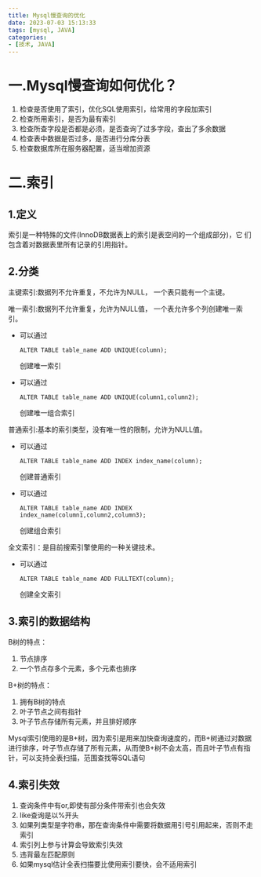 ```yaml
---
title: Mysql慢查询的优化
date: 2023-07-03 15:13:33
tags: [mysql, JAVA]
categories:
- [技术, JAVA]
---
```


# 一.Mysql慢查询如何优化？

1. 检查是否使用了索引，优化SQL使用索引，给常用的字段加索引
2. 检查所用索引，是否为最有索引
3. 检查所查字段是否都是必须，是否查询了过多字段，查出了多余数据
4. 检查表中数据是否过多，是否进行分库分表
5. 检查数据库所在服务器配置，适当增加资源



# 二.索引

## 1.定义

索引是一种特殊的文件(InnoDB数据表上的索引是表空间的一个组成部分)，它 们包含着对数据表里所有记录的引用指针。



## 2.分类

主键索引:数据列不允许重复，不允许为NULL， 一个表只能有一个主键。 

唯一索引:数据列不允许重复，允许为NULL值， 一个表允许多个列创建唯一索引。 

- 可以通过

  ```
  ALTER TABLE table_name ADD UNIQUE(column);
  ```

   创建唯一索引 

- 可以通过

  ```
  ALTER TABLE table_name ADD UNIQUE(column1,column2);
  ```

   创建唯一组合索引 

普通索引:基本的索引类型，没有唯一性的限制，允许为NULL值。 

- 可以通过

  ```
  ALTER TABLE table_name ADD INDEX index_name(column); 
  ```

  创建普通索引 

- 可以通过

  ```
  ALTER TABLE table_name ADD INDEX index_name(column1,column2,column3);
  ```

   创建组合索引 

全文索引：是目前搜索引擎使用的一种关键技术。 

- 可以通过

  ```
  ALTER TABLE table_name ADD FULLTEXT(column);
  ```

   创建全文索引

  

## 3.索引的数据结构

B树的特点：

1. 节点排序
2. 一个节点存多个元素，多个元素也排序



B+树的特点：

1. 拥有B树的特点
2. 叶子节点之间有指针
3. 叶子节点存储所有元素，并且排好顺序



Mysql索引使用的是B+树，因为索引是用来加快查询速度的，而B+树通过对数据进行排序，叶子节点存储了所有元素，从而使B+树不会太高，而且叶子节点有指针，可以支持全表扫描，范围查找等SQL语句



## 4.索引失效

1. 查询条件中有or,即使有部分条件带索引也会失效
2. like查询是以%开头
3. 如果列类型是字符串，那在查询条件中需要将数据用引号引用起来，否则不走索引
4. 索引列上参与计算会导致索引失效
5. 违背最左匹配原则
6. 如果mysql估计全表扫描要比使用索引要快，会不适用索引
